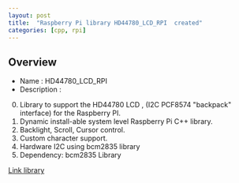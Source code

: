 ```yaml
---
layout: post
title:  "Raspberry Pi library HD44780_LCD_RPI  created"
categories: [cpp, rpi]
---
```


Overview
--------------------
* Name : HD44780_LCD_RPI
* Description :

0. Library to support the HD44780 LCD , (I2C PCF8574 "backpack" interface) 
   for the Raspberry PI.
1. Dynamic install-able system level Raspberry Pi C++ library.
2. Backlight, Scroll, Cursor control.
3. Custom character support.
4. Hardware I2C using bcm2835 library
5. Dependency: bcm2835 Library

[Link library](https://github.com/gavinlyonsrepo/HD44780_LCD_RPI)



